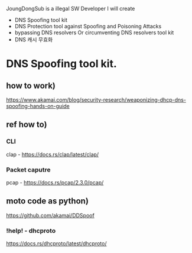 JoungDongSub is a illegal SW Developer
I will create
- DNS Spoofing tool kit
- DNS Protection tool against Spoofing and Poisoning Attacks 
- bypassing DNS resolvers Or circumventing DNS resolvers tool kit 
- DNS 캐시 무효화


# DNS Spoofing tool kit. 

## how to work)  
https://www.akamai.com/blog/security-research/weaponizing-dhcp-dns-spoofing-hands-on-guide

## ref how to)  

### CLI
clap - https://docs.rs/clap/latest/clap/   

### Packet caputre
pcap - https://docs.rs/pcap/2.3.0/pcap/



## moto code as python)  

https://github.com/akamai/DDSpoof

### !help! - dhcproto   

https://docs.rs/dhcproto/latest/dhcproto/  
